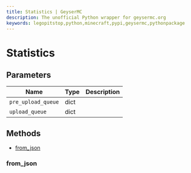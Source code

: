 ```yaml
---
title: Statistics | GeyserMC
description: The unofficial Python wrapper for geysermc.org
keywords: legopitstop,python,minecraft,pypi,geysermc,pythonpackage
---
```


# Statistics

## Parameters

| Name               | Type | Description |
| ------------------ | ---- | ----------- |
| `pre_upload_queue` | dict |             |
| `upload_queue`     | dict |             |

## Methods

- [from_json](#from_json)

### from_json
